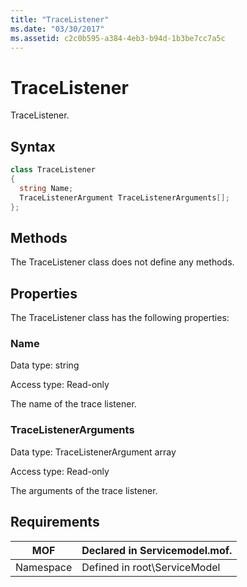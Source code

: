```yaml
---
title: "TraceListener"
ms.date: "03/30/2017"
ms.assetid: c2c0b595-a384-4eb3-b94d-1b3be7cc7a5c
---
```

# TraceListener

TraceListener.  
  
## Syntax  
  
```csharp
class TraceListener  
{  
  string Name;  
  TraceListenerArgument TraceListenerArguments[];  
};  
```  
  
## Methods  

 The TraceListener class does not define any methods.  
  
## Properties  

 The TraceListener class has the following properties:  
  
### Name  

 Data type: string  
  
 Access type: Read-only  
  
 The name of the trace listener.  
  
### TraceListenerArguments  

 Data type: TraceListenerArgument array  
  
 Access type: Read-only  
  
 The arguments of the trace listener.  
  
## Requirements  
  
|MOF|Declared in Servicemodel.mof.|  
|---------|-----------------------------------|  
|Namespace|Defined in root\ServiceModel|
